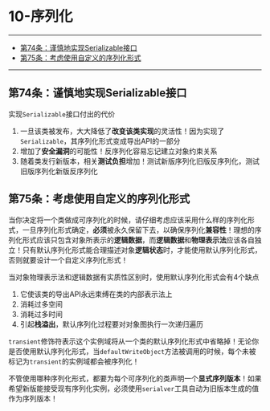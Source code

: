 # 10-序列化

---

- [第74条：谨慎地实现Serializable接口](#第74条谨慎地实现serializable接口)
- [第75条：考虑使用自定义的序列化形式](#第75条考虑使用自定义的序列化形式)

---

## 第74条：谨慎地实现Serializable接口

实现`Serializable`接口付出的代价
1. 一旦该类被发布，大大降低了**改变该类实现**的灵活性！因为实现了`Serializable`，其序列化形式变成导出API的一部分
2. 增加了**安全漏洞**的可能性！反序列化容易忘记建立对象约束关系
3. 随着类发行新版本，相关**测试负担**增加！测试新版序列化旧版反序列化，测试旧版序列化新版反序列化

## 第75条：考虑使用自定义的序列化形式

当你决定将一个类做成可序列化的时候，请仔细考虑应该采用什么样的序列化形式，一旦序列化形式确定，**必须**被永久保留下去，以确保序列化**兼容性**！理想的序列化形式应该只包含对象所表示的**逻辑数据**，而**逻辑数据**和**物理表示法**应该各自独立！只有默认序列化形式能合理描述对象**逻辑状态**时，才能使用默认序列化形式，否则就要设计一个自定义序列化形式！

当对象物理表示法和逻辑数据有实质性区别时，使用默认序列化形式会有4个缺点
1. 它使该类的导出API永远束缚在类的内部表示法上
2. 消耗过多空间
3. 消耗过多时间
4. 引起**栈溢出**，默认序列化过程要对对象图执行一次递归遍历

`transient`修饰符表示这个实例域将从一个类的默认序列化形式中省略掉！无论你是否使用默认序列化形式，当`defaultWriteObject`方法被调用的时候，每个未被标记为`transient`的实例域都会被序列化！

不管使用哪种序列化形式，都要为每个可序列化的类声明一个**显式序列版本**！如果希望新版能接受现有序列化实例，必须使用`serialver`工具自动为旧版本生成的值作为序列版本！